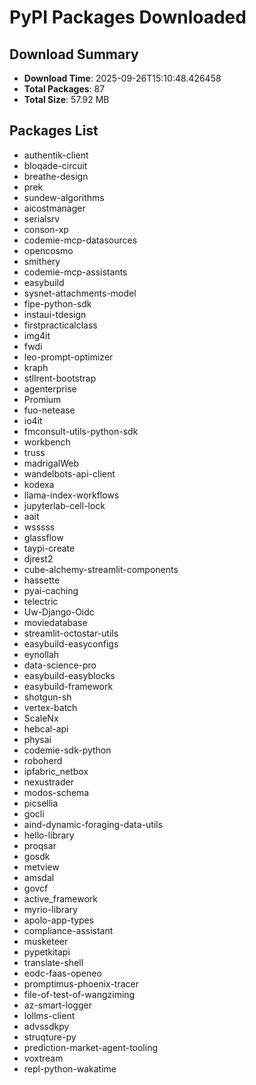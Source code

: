 # PyPI Packages Downloaded

## Download Summary
- **Download Time**: 2025-09-26T15:10:48.426458
- **Total Packages**: 87
- **Total Size**: 57.92 MB

## Packages List
- authentik-client
- bloqade-circuit
- breathe-design
- prek
- sundew-algorithms
- aicostmanager
- serialsrv
- conson-xp
- codemie-mcp-datasources
- opencosmo
- smithery
- codemie-mcp-assistants
- easybuild
- sysnet-attachments-model
- fipe-python-sdk
- instaui-tdesign
- firstpracticalclass
- img4it
- fwdi
- leo-prompt-optimizer
- kraph
- stllrent-bootstrap
- agenterprise
- Promium
- fuo-netease
- io4it
- fmconsult-utils-python-sdk
- workbench
- truss
- madrigalWeb
- wandelbots-api-client
- kodexa
- llama-index-workflows
- jupyterlab-cell-lock
- aait
- wsssss
- glassflow
- taypi-create
- djrest2
- cube-alchemy-streamlit-components
- hassette
- pyai-caching
- telectric
- Uw-Django-Oidc
- moviedatabase
- streamlit-octostar-utils
- easybuild-easyconfigs
- eynollah
- data-science-pro
- easybuild-easyblocks
- easybuild-framework
- shotgun-sh
- vertex-batch
- ScaleNx
- hebcal-api
- physai
- codemie-sdk-python
- roboherd
- ipfabric_netbox
- nexustrader
- modos-schema
- picsellia
- gocli
- aind-dynamic-foraging-data-utils
- hello-library
- proqsar
- gosdk
- metview
- amsdal
- govcf
- active_framework
- myrio-library
- apolo-app-types
- compliance-assistant
- musketeer
- pypetkitapi
- translate-shell
- eodc-faas-openeo
- promptimus-phoenix-tracer
- file-of-test-of-wangziming
- az-smart-logger
- lollms-client
- advssdkpy
- struqture-py
- prediction-market-agent-tooling
- voxtream
- repl-python-wakatime
